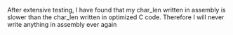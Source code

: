 After extensive testing, I have found that my char_len written in assembly is slower
than the char_len written in optimized C code. Therefore I will never write anything
in assembly ever again
